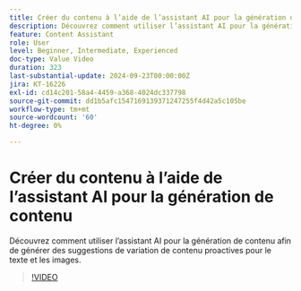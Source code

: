 ```yaml
---
title: Créer du contenu à l’aide de l’assistant AI pour la génération de contenu
description: Découvrez comment utiliser l’assistant AI pour la génération de contenu afin de générer des suggestions de variation de contenu proactives pour le texte et les images.
feature: Content Assistant
role: User
level: Beginner, Intermediate, Experienced
doc-type: Value Video
duration: 323
last-substantial-update: 2024-09-23T00:00:00Z
jira: KT-16226
exl-id: cd14c201-58a4-4459-a368-4024dc337798
source-git-commit: dd1b5afc1547169139371247255f4d42a5c105be
workflow-type: tm+mt
source-wordcount: '60'
ht-degree: 0%

---
```


# Créer du contenu à l’aide de l’assistant AI pour la génération de contenu

Découvrez comment utiliser l’assistant AI pour la génération de contenu afin de générer des suggestions de variation de contenu proactives pour le texte et les images.

>[!VIDEO](https://video.tv.adobe.com/v/3434635/?learn=on)
